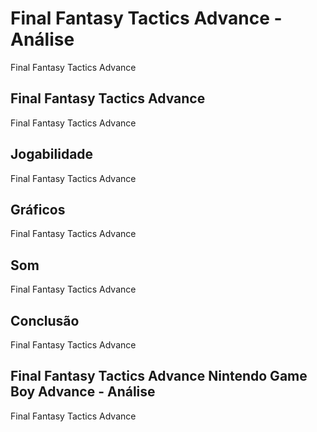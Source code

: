 ---
---

# Final Fantasy Tactics Advance - Análise

Final Fantasy Tactics Advance

## Final Fantasy Tactics Advance

Final Fantasy Tactics Advance

## Jogabilidade

Final Fantasy Tactics Advance

## Gráficos

Final Fantasy Tactics Advance

## Som

Final Fantasy Tactics Advance

## Conclusão

Final Fantasy Tactics Advance

## Final Fantasy Tactics Advance Nintendo Game Boy Advance - Análise

Final Fantasy Tactics Advance
